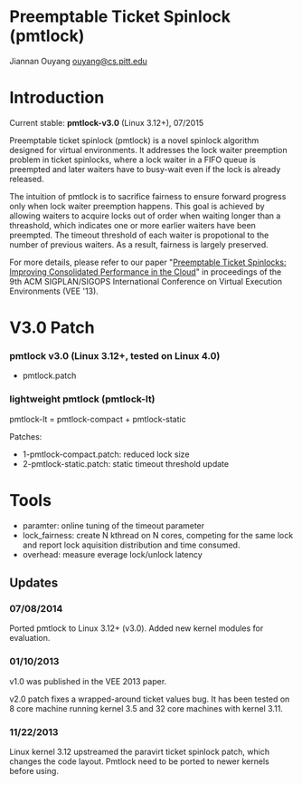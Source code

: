 # Preemptable Ticket Spinlock (pmtlock)
Jiannan Ouyang
ouyang@cs.pitt.edu

# Introduction 
Current stable:  **pmtlock-v3.0** (Linux 3.12+), 07/2015

Preemptable ticket spinlock (pmtlock) is a novel spinlock algorithm designed
for virtual environments. It addresses the lock waiter preemption problem in
ticket spinlocks, where a lock waiter in a FIFO queue is preempted and later
waiters have to busy-wait even if the lock is already released.

The intuition of pmtlock is to sacrifice fairness to ensure forward progress
only when lock waiter preemption happens. This goal is achieved by allowing
waiters to acquire locks out of order when waiting longer than a threashold,
which indicates one or more earlier waiters have been preempted. The timeout
threshold of each waiter is propotional to the number of previous waiters. As a
result, fairness is largely preserved.

For more details, please refer to our paper "[Preemptable Ticket Spinlocks:
Improving Consolidated Performance in the
Cloud](http://www.cs.pitt.edu/~ouyang/files/publication/preemptable_lock-ouyang-vee13.pdf)"
in proceedings of the 9th ACM SIGPLAN/SIGOPS International Conference on
Virtual Execution Environments (VEE '13).

# V3.0 Patch 
### pmtlock v3.0 (Linux 3.12+, tested on Linux 4.0)
* pmtlock.patch

### lightweight pmtlock (pmtlock-lt)
pmtlock-lt = pmtlock-compact + pmtlock-static

Patches:
* 1-pmtlock-compact.patch: reduced lock size
* 2-pmtlock-static.patch: static timeout threshold update

# Tools
* paramter: online tuning of the timeout parameter
* lock\_fairness: create N kthread on N cores, competing for the same lock and report lock aquisition distribution and time consumed.
* overhead: measure everage lock/unlock latency

## Updates

### 07/08/2014
Ported pmtlock to Linux 3.12+ (v3.0). Added new kernel modules for evaluation.

### 01/10/2013

v1.0 was published in the VEE 2013 paper. 

v2.0 patch fixes a wrapped-around ticket values bug. It has been tested on 8
core machine running kernel 3.5 and 32 core machines with kernel 3.11.

### 11/22/2013
Linux kernel 3.12 upstreamed the paravirt ticket spinlock patch, which changes
the code layout. Pmtlock need to be ported to newer kernels before using.
